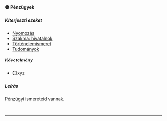 #### 🟡 Pénzügyek

##### Kiterjeszti ezeket

- [Nyomozás](../kepzettsegek.vilagi/nyomozas.md)
- [Szakma: hivatalnok](../kepzettsegek.vilagi/szakma.md)
- [Történelemismeret](../kepzettsegek.tudomanyos/tortenelemismeret.md)
- [Tudományok](../kepzettsegek.tudomanyos/tudomanyok.md)

##### Követelmény
- ⭕xyz

##### Leírás
Pénzügyi ismereteid vannak.

<br />

---
